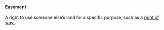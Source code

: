 ####  Easement

A right to use someone else’s land for a specific purpose, such as a [ right
of way ](/en/housing/owning-a-home/home-owners/right-of-way/) .
